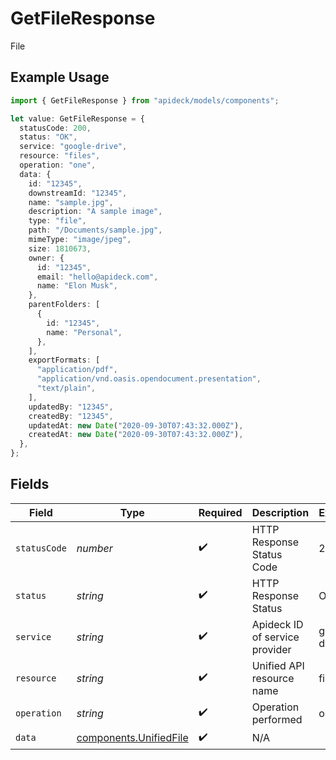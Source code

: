 # GetFileResponse

File

## Example Usage

```typescript
import { GetFileResponse } from "apideck/models/components";

let value: GetFileResponse = {
  statusCode: 200,
  status: "OK",
  service: "google-drive",
  resource: "files",
  operation: "one",
  data: {
    id: "12345",
    downstreamId: "12345",
    name: "sample.jpg",
    description: "A sample image",
    type: "file",
    path: "/Documents/sample.jpg",
    mimeType: "image/jpeg",
    size: 1810673,
    owner: {
      id: "12345",
      email: "hello@apideck.com",
      name: "Elon Musk",
    },
    parentFolders: [
      {
        id: "12345",
        name: "Personal",
      },
    ],
    exportFormats: [
      "application/pdf",
      "application/vnd.oasis.opendocument.presentation",
      "text/plain",
    ],
    updatedBy: "12345",
    createdBy: "12345",
    updatedAt: new Date("2020-09-30T07:43:32.000Z"),
    createdAt: new Date("2020-09-30T07:43:32.000Z"),
  },
};
```

## Fields

| Field                                                            | Type                                                             | Required                                                         | Description                                                      | Example                                                          |
| ---------------------------------------------------------------- | ---------------------------------------------------------------- | ---------------------------------------------------------------- | ---------------------------------------------------------------- | ---------------------------------------------------------------- |
| `statusCode`                                                     | *number*                                                         | :heavy_check_mark:                                               | HTTP Response Status Code                                        | 200                                                              |
| `status`                                                         | *string*                                                         | :heavy_check_mark:                                               | HTTP Response Status                                             | OK                                                               |
| `service`                                                        | *string*                                                         | :heavy_check_mark:                                               | Apideck ID of service provider                                   | google-drive                                                     |
| `resource`                                                       | *string*                                                         | :heavy_check_mark:                                               | Unified API resource name                                        | files                                                            |
| `operation`                                                      | *string*                                                         | :heavy_check_mark:                                               | Operation performed                                              | one                                                              |
| `data`                                                           | [components.UnifiedFile](../../models/components/unifiedfile.md) | :heavy_check_mark:                                               | N/A                                                              |                                                                  |